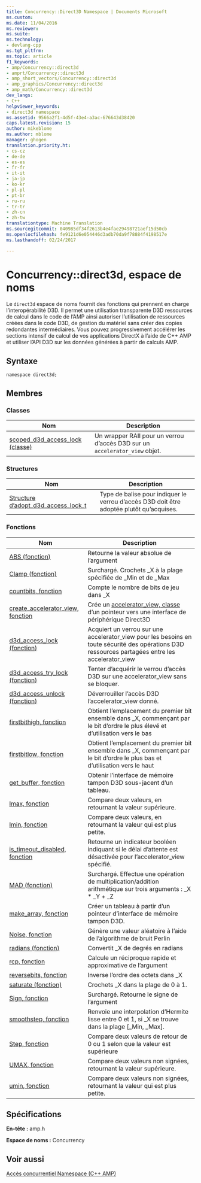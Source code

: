 ```yaml
---
title: Concurrency::Direct3D Namespace | Documents Microsoft
ms.custom: 
ms.date: 11/04/2016
ms.reviewer: 
ms.suite: 
ms.technology:
- devlang-cpp
ms.tgt_pltfrm: 
ms.topic: article
f1_keywords:
- amp/Concurrency::direct3d
- amprt/Concurrency::direct3d
- amp_short_vectors/Concurrency::direct3d
- amp_graphics/Concurrency::direct3d
- amp_math/Concurrency::direct3d
dev_langs:
- C++
helpviewer_keywords:
- direct3d namespace
ms.assetid: 9566a2f1-4d5f-43e4-a3ac-676643d38420
caps.latest.revision: 15
author: mikeblome
ms.author: mblome
manager: ghogen
translation.priority.ht:
- cs-cz
- de-de
- es-es
- fr-fr
- it-it
- ja-jp
- ko-kr
- pl-pl
- pt-br
- ru-ru
- tr-tr
- zh-cn
- zh-tw
translationtype: Machine Translation
ms.sourcegitcommit: 040985df34f2613b4e4fae29498721aef15d50cb
ms.openlocfilehash: fe9121d6e054446d3adb70da9f78884f4198517e
ms.lasthandoff: 02/24/2017

---
```

# <a name="concurrencydirect3d-namespace"></a>Concurrency::direct3d, espace de noms
Le `direct3d` espace de noms fournit des fonctions qui prennent en charge l’interopérabilité D3D. Il permet une utilisation transparente D3D ressources de calcul dans le code de l’AMP ainsi autoriser l’utilisation de ressources créées dans le code D3D, de gestion du matériel sans créer des copies redondantes intermédiaires. Vous pouvez progressivement accélérer les sections intensif de calcul de vos applications DirectX à l’aide de C++ AMP et utiliser l’API D3D sur les données générées à partir de calculs AMP.  
  
## <a name="syntax"></a>Syntaxe  
  
```  
namespace direct3d;  
```  
  
## <a name="members"></a>Membres  
  
### <a name="classes"></a>Classes  
  
|Nom|Description|  
|----------|-----------------|  
|[scoped_d3d_access_lock (classe)](scoped-d3d-access-lock-class.md)|Un wrapper RAII pour un verrou d’accès D3D sur un `accelerator_view` objet.|  
  
### <a name="structures"></a>Structures  
  
|Nom|Description|  
|----------|-----------------|  
|[Structure d’adopt_d3d_access_lock_t](adopt-d3d-access-lock-t-structure.md)|Type de balise pour indiquer le verrou d’accès D3D doit être adoptée plutôt qu’acquises.|  
  
### <a name="functions"></a>Fonctions  
  
|Nom|Description|  
|----------|-----------------|  
|[ABS (fonction)](concurrency-direct3d-namespace-functions-amp.md#abs)|Retourne la valeur absolue de l’argument|  
|[Clamp (fonction)](concurrency-direct3d-namespace-functions-amp.md#clamp)|Surchargé. Crochets _X à la plage spécifiée de _Min et de _Max|  
|[countbits, fonction](concurrency-direct3d-namespace-functions-amp.md#countbits)|Compte le nombre de bits de jeu dans _X|  
|[create_accelerator_view, fonction](concurrency-direct3d-namespace-functions-amp.md#create_accelerator_view)|Crée un [accelerator_view, classe](accelerator-view-class.md) d’un pointeur vers une interface de périphérique Direct3D|  
|[d3d_access_lock (fonction)](concurrency-direct3d-namespace-functions-amp.md#d3d_access_lock)|Acquiert un verrou sur une accelerator_view pour les besoins en toute sécurité des opérations D3D ressources partagées entre les accelerator_view|  
|[d3d_access_try_lock (fonction)](concurrency-direct3d-namespace-functions-amp.md#d3d_access_try_lock)|Tenter d’acquérir le verrou d’accès D3D sur une accelerator_view sans se bloquer.|  
|[d3d_access_unlock (fonction)](concurrency-direct3d-namespace-functions-amp.md#d3d_access_unlock)|Déverrouiller l’accès D3D l’accelerator_view donné.|  
|[firstbithigh, fonction](concurrency-direct3d-namespace-functions-amp.md#firstbithigh)|Obtient l’emplacement du premier bit ensemble dans _X, commençant par le bit d’ordre le plus élevé et d’utilisation vers le bas|  
|[firstbitlow, fonction](concurrency-direct3d-namespace-functions-amp.md#firstbitlow)|Obtient l’emplacement du premier bit ensemble dans _X, commençant par le bit d’ordre le plus bas et d’utilisation vers le haut|  
|[get_buffer, fonction](concurrency-direct3d-namespace-functions-amp.md#get_buffer)|Obtenir l’interface de mémoire tampon D3D sous-jacent d’un tableau.|  
|[Imax, fonction](concurrency-direct3d-namespace-functions-amp.md#imax)|Compare deux valeurs, en retournant la valeur supérieure.|  
|[Imin, fonction](concurrency-direct3d-namespace-functions-amp.md#imin)|Compare deux valeurs, en retournant la valeur qui est plus petite.|  
|[is_timeout_disabled, fonction](concurrency-direct3d-namespace-functions-amp.md#is_timeout_disabled)|Retourne un indicateur booléen indiquant si le délai d’attente est désactivée pour l’accelerator_view spécifié.|  
|[MAD (fonction)](concurrency-direct3d-namespace-functions-amp.md#mad)|Surchargé. Effectue une opération de multiplication/addition arithmétique sur trois arguments : _X * _Y + _Z|  
|[make_array, fonction](concurrency-direct3d-namespace-functions-amp.md#make_array)|Créer un tableau à partir d’un pointeur d’interface de mémoire tampon D3D.|  
|[Noise, fonction](concurrency-direct3d-namespace-functions-amp.md#noise)|Génère une valeur aléatoire à l’aide de l’algorithme de bruit Perlin|  
|[radians (fonction)](concurrency-direct3d-namespace-functions-amp.md#radians)|Convertit _X de degrés en radians|  
|[rcp, fonction](concurrency-direct3d-namespace-functions-amp.md#rcp)|Calcule un réciproque rapide et approximative de l’argument|  
|[reversebits, fonction](concurrency-direct3d-namespace-functions-amp.md#reversebits)|Inverse l’ordre des octets dans _X|  
|[saturate (fonction)](concurrency-direct3d-namespace-functions-amp.md#saturate)|Crochets _X dans la plage de 0 à 1.|  
|[Sign, fonction](concurrency-direct3d-namespace-functions-amp.md#sign)|Surchargé. Retourne le signe de l’argument|  
|[smoothstep, fonction](concurrency-direct3d-namespace-functions-amp.md#smoothstep)|Renvoie une interpolation d’Hermite lisse entre 0 et 1, si _X se trouve dans la plage [_Min, _Max].|  
|[Step, fonction](concurrency-direct3d-namespace-functions-amp.md#step)|Compare deux valeurs de retour de 0 ou 1 selon que la valeur est supérieure|  
|[UMAX, fonction](concurrency-direct3d-namespace-functions-amp.md#umax)|Compare deux valeurs non signées, retournant la valeur supérieure.|  
|[umin, fonction](concurrency-direct3d-namespace-functions-amp.md#umin)|Compare deux valeurs non signées, retournant la valeur qui est plus petite.|  

## <a name="requirements"></a>Spécifications  
 **En-tête :** amp.h  
  
 **Espace de noms :** Concurrency  
  
## <a name="see-also"></a>Voir aussi  
 [Accès concurrentiel Namespace (C++ AMP)](concurrency-namespace-cpp-amp.md)

